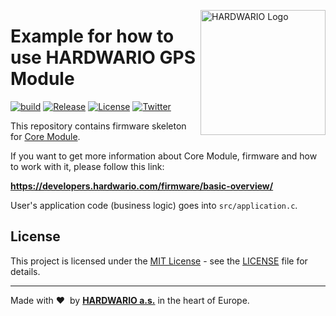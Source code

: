<a href="https://www.hardwario.com/"><img src="https://www.hardwario.com/ci/assets/hw-logo.svg" width="200" alt="HARDWARIO Logo" align="right"></a>

# Example for how to use HARDWARIO GPS Module

[![build](https://github.com/hardwario/twr-gps-demo/actions/workflows/main.yml/badge.svg)](https://github.com/hardwario/twr-gps-demo/actions/workflows/main.yml)
[![Release](https://img.shields.io/github/release/bigclownprojects/bcf-gps-demo.svg)](https://github.com/bigclownprojects/bcf-gps-demo/releases)
[![License](https://img.shields.io/github/license/bigclownprojects/bcf-gps-demo.svg)](https://github.com/bigclownprojects/bcf-gps-demo/blob/master/LICENSE)
[![Twitter](https://img.shields.io/twitter/follow/hardwario_en.svg?style=social&label=Follow)](https://twitter.com/hardwario_en)

This repository contains firmware skeleton for [Core Module](https://shop.bigclown.com/core-module).

If you want to get more information about Core Module, firmware and how to work with it, please follow this link:

**https://developers.hardwario.com/firmware/basic-overview/**

User's application code (business logic) goes into `src/application.c`.

## License

This project is licensed under the [MIT License](https://opensource.org/licenses/MIT/) - see the [LICENSE](LICENSE) file for details.

---

Made with &#x2764;&nbsp; by [**HARDWARIO a.s.**](https://www.hardwario.com/) in the heart of Europe.
